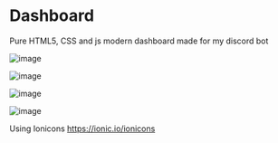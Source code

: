 # Dashboard
Pure HTML5, CSS and js modern dashboard made for my discord bot

![image](https://user-images.githubusercontent.com/56796801/162625110-43e6f7b7-be45-4c2f-9bba-e69ba1e973ec.png)

![image](https://user-images.githubusercontent.com/56796801/162625140-dd43c1e3-ff2a-4cce-a7b2-8d7e3fdddc45.png)

![image](https://user-images.githubusercontent.com/56796801/162625173-376df26a-8097-4b7a-afe9-ffc40989f8e9.png)

![image](https://user-images.githubusercontent.com/56796801/162625188-f9500886-c9b7-4476-ad89-f0b27d9c1e3e.png)


Using Ionicons https://ionic.io/ionicons
